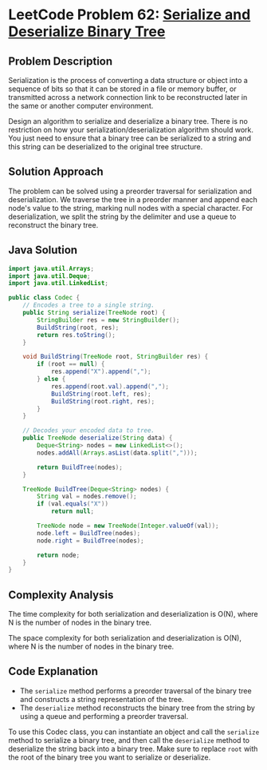 # LeetCode Problem 62: [Serialize and Deserialize Binary Tree](https://leetcode.com/problems/serialize-and-deserialize-binary-tree/)

## Problem Description

Serialization is the process of converting a data structure or object into a sequence of bits so that it can be stored in a file or memory buffer, or transmitted across a network connection link to be reconstructed later in the same or another computer environment.

Design an algorithm to serialize and deserialize a binary tree. There is no restriction on how your serialization/deserialization algorithm should work. You just need to ensure that a binary tree can be serialized to a string and this string can be deserialized to the original tree structure.

## Solution Approach

The problem can be solved using a preorder traversal for serialization and deserialization. We traverse the tree in a preorder manner and append each node's value to the string, marking null nodes with a special character. For deserialization, we split the string by the delimiter and use a queue to reconstruct the binary tree.

## Java Solution

```java
import java.util.Arrays;
import java.util.Deque;
import java.util.LinkedList;

public class Codec {
    // Encodes a tree to a single string.
    public String serialize(TreeNode root) {
        StringBuilder res = new StringBuilder();
        BuildString(root, res);
        return res.toString();
    }

    void BuildString(TreeNode root, StringBuilder res) {
        if (root == null) {
            res.append("X").append(",");
        } else {
            res.append(root.val).append(",");
            BuildString(root.left, res);
            BuildString(root.right, res);
        }
    }

    // Decodes your encoded data to tree.
    public TreeNode deserialize(String data) {
        Deque<String> nodes = new LinkedList<>();
        nodes.addAll(Arrays.asList(data.split(",")));

        return BuildTree(nodes);
    }

    TreeNode BuildTree(Deque<String> nodes) {
        String val = nodes.remove();
        if (val.equals("X"))
            return null;

        TreeNode node = new TreeNode(Integer.valueOf(val));
        node.left = BuildTree(nodes);
        node.right = BuildTree(nodes);

        return node;
    }
}
```

## Complexity Analysis

The time complexity for both serialization and deserialization is O(N), where N is the number of nodes in the binary tree.

The space complexity for both serialization and deserialization is O(N), where N is the number of nodes in the binary tree.

## Code Explanation

- The `serialize` method performs a preorder traversal of the binary tree and constructs a string representation of the tree.
- The `deserialize` method reconstructs the binary tree from the string by using a queue and performing a preorder traversal.

To use this Codec class, you can instantiate an object and call the `serialize` method to serialize a binary tree, and then call the `deserialize` method to deserialize the string back into a binary tree. Make sure to replace `root` with the root of the binary tree you want to serialize or deserialize.
